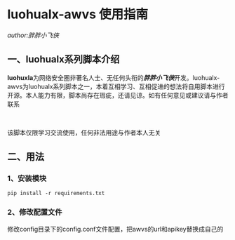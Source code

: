 <h1>luohualx-awvs 使用指南</h1>
<em>author:胖胖小飞侠</em><br>
<h2>一、luohualx系列脚本介绍</h2>
<p><strong>luohuxla</strong>为网络安全圈非著名人士、无任何头衔的<strong><em>胖胖小飞侠</em></strong>开发。luohualx-awvs为luohualx系列脚本之一，本着互相学习、互相促进的想法将自用脚本进行开源。本人能力有限，脚本尚存在瑕疵，还请见谅。如有任何意见或建议请与作者联系</p><br>
<p>该脚本仅限学习交流使用，任何非法用途与作者本人无关</p>
<h2>二、用法</h2>
<h3>1、安装模块</h3>
<code>pip install -r requirements.txt</code>
<h3>2、修改配置文件</h3>
<p>修改config目录下的config.conf文件配置，把awvs的url和apikey替换成自己的</p>
